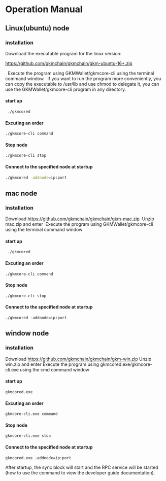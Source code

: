 # Operation Manual


## Linux(ubuntu) node

### installation

 Download the executable program for the linux version:

 https://github.com/gkmchain/gkmchain/gkm-ubuntu-16+.zip



  Execute the program using GKMWallet/gkmcore-cli using the terminal command window
  If you want to run the program more conveniently, you can copy the executable to /usr/lib and use chmod to delegate it, you can use the GKMWallet/gkmcore-cli program in any directory.

#### start up

` ./gkmcored` 

#### Excuting an order

` ./gkmcore-cli command `

#### Stop node

` ./gkmcore-cli stop `

#### Connect to the specified node at startup

```bash
./gkmcored -addnode=ip:port
```

## mac node

### installation

 Download https://github.com/gkmchain/gkmchain/gkm-mac.zip
 Unzip mac.zip and enter
 Execute the program using GKMWallet/gkmcore-cli using the terminal command window

#### start up

` ./gkmcored` 

#### Excuting an order

` ./gkmcore-cli command `

#### Stop node

` ./gkmcore-cli stop `

#### Connect to the specified node at startup

```
./gkmcored -addnode=ip:port
```


## window node

### installation

Download https://github.com/gkmchain/gkmchain/gkm-win.zip
Unzip win.zip and enter
Execute the program using gkmcored.exe/gkmcore-cli.exe using the cmd command window

#### start up

` gkmcored.exe ` 

#### Excuting an order

` gkmcore-cli.exe command `

#### Stop node

` gkmcore-cli.exe stop `

#### Connect to the specified node at startup

```
gkmcored.exe -addnode=ip:port
```

After startup, the sync block will start and the RPC service will be started (how to use the command to view the developer guide documentation).
